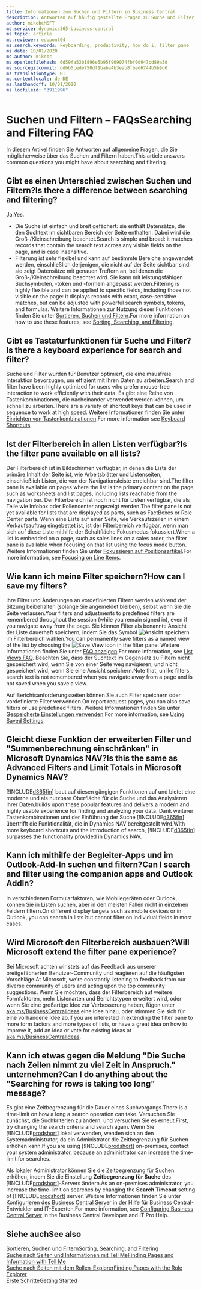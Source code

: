 ```yaml
---
title: Informationen zum Suchen und Filtern in Business Central
description: Antworten auf häufig gestellte Fragen zu Suche und Filter.
author: mikebcMSFT
ms.service: dynamics365-business-central
ms.topic: article
ms.reviewer: edupont04
ms.search.keywords: keyboarding, productivity, how do i, filter pane
ms.date: 10/01/2020
ms.author: mikebc
ms.openlocfilehash: 6d59fa53b1896e5b95f909074fbf0d947bd89a3d
ms.sourcegitcommit: ddbb5cede750df1baba4b3eab8fbed6744b5b9d6
ms.translationtype: HT
ms.contentlocale: de-DE
ms.lasthandoff: 10/01/2020
ms.locfileid: "3911996"
---
```

# <a name="searching-and-filtering-faq"></a><span data-ttu-id="96588-103">Suchen und Filtern – FAQs</span><span class="sxs-lookup"><span data-stu-id="96588-103">Searching and Filtering FAQ</span></span>
<span data-ttu-id="96588-104">In diesem Artikel finden Sie Antworten auf allgemeine Fragen, die Sie möglicherweise über das Suchen und Filtern haben.</span><span class="sxs-lookup"><span data-stu-id="96588-104">This article answers common questions you might have about searching and filtering.</span></span>

## <a name="is-there-a-difference-between-searching-and-filtering"></a><span data-ttu-id="96588-105">Gibt es einen Unterschied zwischen Suchen und Filtern?</span><span class="sxs-lookup"><span data-stu-id="96588-105">Is there a difference between searching and filtering?</span></span>
<span data-ttu-id="96588-106">Ja.</span><span class="sxs-lookup"><span data-stu-id="96588-106">Yes.</span></span>
- <span data-ttu-id="96588-107">Die Suche ist einfach und breit gefächert: sie enthält Datensätze, die den Suchtext im sichtbaren Bereich der Seite enthalten. Dabei wird die Groß-/Kleinschreibung beachtet.</span><span class="sxs-lookup"><span data-stu-id="96588-107">Search is simple and broad: it matches records that contain the search text across any visible fields on the page, and is case insensitive.</span></span>
- <span data-ttu-id="96588-108">Filterung ist sehr flexibel und kann auf bestimmte Bereiche angewendet werden, einschließlich derjenigen, die nicht auf der Seite sichtbar sind: sie zeigt Datensätze mit genauen Treffern an, bei denen die Groß-/Kleinschreibung beachtet wird. Sie kann mit leistungsfähigen Suchsymbolen, -token und -formeln angepasst werden.</span><span class="sxs-lookup"><span data-stu-id="96588-108">Filtering is highly flexible and can be applied to specific fields, including those not visible on the page: it displays records with exact, case-sensitive matches, but can be adjusted with powerful search symbols, tokens, and formulas.</span></span> <span data-ttu-id="96588-109">Weitere Informationen zur Nutzung dieser Funktionen finden Sie unter [Sortieren, Suchen und Filtern](ui-enter-criteria-filters.md).</span><span class="sxs-lookup"><span data-stu-id="96588-109">For more information on how to use these features, see [Sorting, Searching, and Filtering](ui-enter-criteria-filters.md).</span></span>

## <a name="is-there-a-keyboard-experience-for-search-and-filter"></a><span data-ttu-id="96588-110">Gibt es Tastaturfunktionen für Suche und Filter?</span><span class="sxs-lookup"><span data-stu-id="96588-110">Is there a keyboard experience for search and filter?</span></span>
<span data-ttu-id="96588-111">Suche und Filter wurden für Benutzer optimiert, die eine mausfreie Interaktion bevorzugen, um effizient mit ihren Daten zu arbeiten.</span><span class="sxs-lookup"><span data-stu-id="96588-111">Search and filter have been highly optimized for users who prefer mouse-free interaction to work efficiently with their data.</span></span> <span data-ttu-id="96588-112">Es gibt eine Reihe von Tastenkombinationen, die nacheinander verwendet werden können, um schnell zu arbeiten.</span><span class="sxs-lookup"><span data-stu-id="96588-112">There are a variety of shortcut keys that can be used in sequence to work at high speed.</span></span> <span data-ttu-id="96588-113">Weitere Informationen finden Sie unter [Einrichten von Tastenkombinationen](keyboard-shortcuts.md#KeyboardFilter).</span><span class="sxs-lookup"><span data-stu-id="96588-113">For more information see [Keyboard Shortcuts](keyboard-shortcuts.md#KeyboardFilter).</span></span>

## <a name="is-the-filter-pane-available-on-all-lists"></a><span data-ttu-id="96588-114">Ist der Filterbereich in allen Listen verfügbar?</span><span class="sxs-lookup"><span data-stu-id="96588-114">Is the filter pane available on all lists?</span></span>
<span data-ttu-id="96588-115">Der Filterbereich ist in Bildschirmen verfügbar, in denen die Liste der primäre Inhalt der Seite ist, wie Arbeitsblätter und Listenseiten, einschließlich Listen, die von der Navigationsleiste erreichbar sind.</span><span class="sxs-lookup"><span data-stu-id="96588-115">The filter pane is available on pages where the list is the primary content on the page, such as worksheets and list pages, including lists reachable from the navigation bar.</span></span> <span data-ttu-id="96588-116">Der Filterbereich ist noch nicht für Listen verfügbar, die als Teile wie Infobox oder Rollencenter angezeigt werden.</span><span class="sxs-lookup"><span data-stu-id="96588-116">The filter pane is not yet available for lists that are displayed as parts, such as FactBoxes or Role Center parts.</span></span> <span data-ttu-id="96588-117">Wenn eine Liste auf einer Seite, wie Verkaufszeilen in einem Verkaufsauftrag eingebettet ist, ist der Filterbereich verfügbar, wenn man sich auf diese Liste mithilfe der Schaltfläche Fokusmodus fokussiert.</span><span class="sxs-lookup"><span data-stu-id="96588-117">When a list is embedded on a page, such as sales lines on a sales order, the filter pane is available when focusing on that list using the focus mode button.</span></span> <span data-ttu-id="96588-118">Weitere Informationen finden Sie unter [Fokussieren auf Positionsartikel](ui-enter-data.md#Focus).</span><span class="sxs-lookup"><span data-stu-id="96588-118">For more information, see [Focusing on Line Items](ui-enter-data.md#Focus).</span></span>

## <a name="how-can-i-save-my-filters"></a><span data-ttu-id="96588-119">Wie kann ich meine Filter speichern?</span><span class="sxs-lookup"><span data-stu-id="96588-119">How can I save my filters?</span></span>
<span data-ttu-id="96588-120">Ihre Filter und Änderungen an vordefinierten Filtern werden während der Sitzung beibehalten (solange Sie angemeldet bleiben), selbst wenn Sie die Seite verlassen.</span><span class="sxs-lookup"><span data-stu-id="96588-120">Your filters and adjustments to predefined filters are remembered throughout the session (while you remain signed in), even if you navigate away from the page.</span></span> <span data-ttu-id="96588-121">Sie können Filter als benannte Ansicht der Liste dauerhaft speichern, indem Sie das Symbol ![Ansicht speichern](media/save_view_icon.png "Ansicht speichern") im Filterbereich wählen.</span><span class="sxs-lookup"><span data-stu-id="96588-121">You can permanently save filters as a named view of the list by choosing the ![Save View](media/save_view_icon.png "Save View") icon in the filter pane.</span></span> <span data-ttu-id="96588-122">Weitere Informationen finden Sie unter [FAQ anzeigen](ui-views-faq.md).</span><span class="sxs-lookup"><span data-stu-id="96588-122">For more information, see [List Views FAQ](ui-views-faq.md).</span></span> <span data-ttu-id="96588-123">Beachten Sie, dass der Suchtext im Gegensatz zu Filtern nicht gespeichert wird, wenn Sie von einer Seite weg navigieren, und nicht gespeichert wird, wenn Sie eine Ansicht speichern.</span><span class="sxs-lookup"><span data-stu-id="96588-123">Note that, unlike filters, search text is not remembered when you navigate away from a page and is not saved when you save a view.</span></span>

<span data-ttu-id="96588-124">Auf Berichtsanforderungsseiten können Sie auch Filter speichern oder vordefinierte Filter verwenden.</span><span class="sxs-lookup"><span data-stu-id="96588-124">On report request pages, you can also save filters or use predefined filters.</span></span> <span data-ttu-id="96588-125">Weitere Informationen finden Sie unter [Gespeicherte Einstellungen verwenden](ui-work-report.md#SavedSettings).</span><span class="sxs-lookup"><span data-stu-id="96588-125">For more information, see [Using Saved Settings](ui-work-report.md#SavedSettings).</span></span>

## <a name="is-this-the-same-as-advanced-filters-and-limit-totals-in-microsoft-dynamics-nav"></a><span data-ttu-id="96588-126">Gleicht diese Funktion der erweiterten Filter und "Summenberechnung einschränken" in Microsoft Dynamics NAV?</span><span class="sxs-lookup"><span data-stu-id="96588-126">Is this the same as Advanced Filters and Limit Totals in Microsoft Dynamics NAV?</span></span>
[!INCLUDE[d365fin](includes/d365fin_md.md)] <span data-ttu-id="96588-127">baut auf diesen gängigen Funktionen auf und bietet eine moderne und als nutzbare Oberfläche für die Suche und das Analysieren Ihrer Daten.</span><span class="sxs-lookup"><span data-stu-id="96588-127">builds upon these popular features and delivers a modern and highly usable experience for finding and analyzing your data.</span></span> <span data-ttu-id="96588-128">Dank weiterer Tastenkombinationen und der Einführung der Suche [!INCLUDE[d365fin](includes/d365fin_md.md)] übertrifft die Funktionalität, die in Dynamics NAV bereitgestellt wird.</span><span class="sxs-lookup"><span data-stu-id="96588-128">With more keyboard shortcuts and the introduction of search, [!INCLUDE[d365fin](includes/d365fin_md.md)] surpasses the functionality provided in Dynamics NAV.</span></span>  

## <a name="can-i-search-and-filter-using-the-companion-apps-and-outlook-addin"></a><span data-ttu-id="96588-129">Kann ich mithilfe der Begleiter-Apps und im Outlook-Add-In suchen und filtern?</span><span class="sxs-lookup"><span data-stu-id="96588-129">Can I search and filter using the companion apps and Outlook AddIn?</span></span>
<span data-ttu-id="96588-130">In verschiedenen Formularfaktoren, wie Mobilegeräten oder Outlook, können Sie in Listen suchen, aber in den meisten Fällen nicht in einzelnen Feldern filtern.</span><span class="sxs-lookup"><span data-stu-id="96588-130">On different display targets such as mobile devices or in Outlook, you can search in lists but cannot filter on individual fields in most cases.</span></span>

## <a name="will-microsoft-extend-the-filter-pane-experience"></a><span data-ttu-id="96588-131">Wird Microsoft den Filterbereich ausbauen?</span><span class="sxs-lookup"><span data-stu-id="96588-131">Will Microsoft extend the filter pane experience?</span></span>
<span data-ttu-id="96588-132">Bei Microsoft achten wir stets auf das Feedback aus unserer breitgefächerten Benutzer-Community und reagieren auf die häufigsten Vorschläge.</span><span class="sxs-lookup"><span data-stu-id="96588-132">At Microsoft, we're constantly listening to feedback from our diverse community of users and acting upon the top community suggestions.</span></span> <span data-ttu-id="96588-133">Wenn Sie möchten, dass der Filterbereich auf weitere Formfaktoren, mehr Listenarten und Berichtstypen erweitert wird, oder wenn Sie eine großartige Idee zur Verbesserung haben, fügen unter [aka.ms/BusinessCentralIdeas](https://aka.ms/businesscentralideas) eine Idee hinzu, oder stimmen Sie sich für eine vorhandene Idee ab.</span><span class="sxs-lookup"><span data-stu-id="96588-133">If you are interested in extending the filter pane to more form factors and more types of lists, or have a great idea on how to improve it, add an idea or vote for existing ideas at [aka.ms/BusinessCentralIdeas](https://aka.ms/businesscentralideas).</span></span>

## <a name="can-i-do-anything-about-the-searching-for-rows-is-taking-too-long-message"></a><span data-ttu-id="96588-134">Kann ich etwas gegen die Meldung "Die Suche nach Zeilen nimmt zu viel Zeit in Anspruch." unternehmen?</span><span class="sxs-lookup"><span data-stu-id="96588-134">Can I do anything about the "Searching for rows is taking too long" message?</span></span>

<span data-ttu-id="96588-135">Es gibt eine Zeitbegrenzung für die Dauer eines Suchvorgangs.</span><span class="sxs-lookup"><span data-stu-id="96588-135">There is a time-limit on how a long a search operation can take.</span></span> <span data-ttu-id="96588-136">Versuchen Sie zunächst, die Suchkriterien zu ändern, und versuchen Sie es erneut.</span><span class="sxs-lookup"><span data-stu-id="96588-136">First, try changing the search criteria and search again.</span></span> <span data-ttu-id="96588-137">Wenn Sie [!INCLUDE[prodshort](includes/prodshort.md)] lokal verwenden, wenden sich an den Systemadministrator, da ein Administrator die Zeitbegrenzung für Suchen erhöhen kann.</span><span class="sxs-lookup"><span data-stu-id="96588-137">If you are using [!INCLUDE[prodshort](includes/prodshort.md)] on-premises, contact your system administrator, because an administrator can increase the time-limit for searches.</span></span>

<span data-ttu-id="96588-138">Als lokaler Administrator können Sie die Zeitbegrenzung für Suchen erhöhen, indem Sie die Einstellung **Zeitbegrenzung für Suche** des [!INCLUDE[prodshort](includes/prodshort.md)]-Servers ändern.</span><span class="sxs-lookup"><span data-stu-id="96588-138">As an on-premises administrator, you increase the time-limit on searches by changing the **Search Timeout** setting of [!INCLUDE[prodshort](includes/prodshort.md)] server.</span></span> <span data-ttu-id="96588-139">Weitere Informationen finden Sie unter [Konfigurieren des Business Central Server](/dynamics365/business-central/dev-itpro/administration/configure-server-instance?#Database) in der Hilfe für Business Central-Entwickler und IT-Experten.</span><span class="sxs-lookup"><span data-stu-id="96588-139">For more information, see [Configuring Business Central Server](/dynamics365/business-central/dev-itpro/administration/configure-server-instance?#Database) in the Business Central Developer and IT Pro Help.</span></span>

## <a name="see-also"></a><span data-ttu-id="96588-140">Siehe auch</span><span class="sxs-lookup"><span data-stu-id="96588-140">See also</span></span>
[<span data-ttu-id="96588-141">Sortieren, Suchen und Filtern</span><span class="sxs-lookup"><span data-stu-id="96588-141">Sorting, Searching, and Filtering</span></span>](ui-enter-criteria-filters.md)  
[<span data-ttu-id="96588-142">Suche nach Seiten und Informationen mit Tell Me</span><span class="sxs-lookup"><span data-stu-id="96588-142">Finding Pages and Information with Tell Me</span></span>](ui-search.md)  
[<span data-ttu-id="96588-143">Suche nach Seiten mit dem Rollen-Explorer</span><span class="sxs-lookup"><span data-stu-id="96588-143">Finding Pages with the Role Explorer</span></span>](ui-role-explorer.md)  
[<span data-ttu-id="96588-144">Erste Schritte</span><span class="sxs-lookup"><span data-stu-id="96588-144">Getting Started</span></span>](product-get-started.md)  
